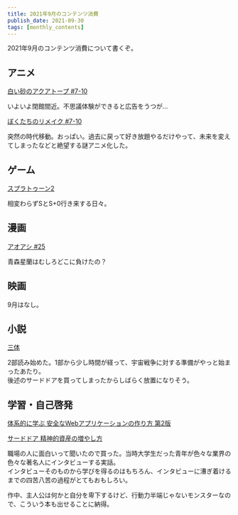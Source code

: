 ```yaml
---
title: 2021年9月のコンテンツ消費
publish_date: 2021-09-30
tags: [monthly_contents]
---
```


2021年9月のコンテンツ消費について書くぞ。

## アニメ
[白い砂のアクアトープ #7-10](https://annict.com/works/7922)

いよいよ閉館間近。不思議体験ができると広告をうつが…

[ぼくたちのリメイク #7-10](https://annict.com/works/7214)

突然の時代移動。おっぱい。過去に戻って好き放題やるだけやって、未来を変えてしまったなどと絶望する謎アニメ化した。


## ゲーム
[スプラトゥーン2](https://amzn.to/3febU6I)

相変わらずSとS+0行き来する日々。


## 漫画
[アオアシ #25](https://amzn.to/3a4rGyh)

青森星蘭はむしろどこに負けたの？


## 映画
9月はなし。

## 小説
[三体](https://amzn.to/2UDlMj3)

2部読み始めた。1部から少し時間が経って、宇宙戦争に対する準備がやっと始まったあたり。  
後述のサードドアを買ってしまったからしばらく放置になりそう。


## 学習・自己啓発
[体系的に学ぶ 安全なWebアプリケーションの作り方 第2版](https://amzn.to/3Dmh7nH)

[サードドア 精神的資産の増やし方](https://amzn.to/3zZup6A)

職場の人に面白いって聞いたので買った。当時大学生だった青年が色々な業界の色々な著名人にインタビューする実話。  
インタビューそのものから学びを得るのはもちろん、インタビューに漕ぎ着けるまでの四苦八苦の過程がとてもおもしろい。  

作中、主人公は何かと自分を卑下するけど、行動力半端じゃないモンスターなので、こういう本も出せることに納得。
